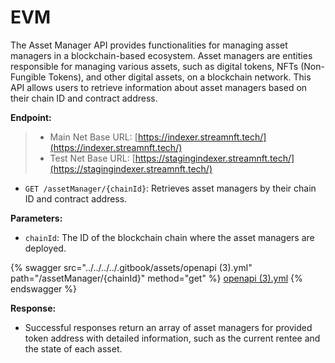 # EVM

The Asset Manager API provides functionalities for managing asset managers in a blockchain-based ecosystem. Asset managers are entities responsible for managing various assets, such as digital tokens, NFTs (Non-Fungible Tokens), and other digital assets, on a blockchain network. This API allows users to retrieve information about asset managers based on their chain ID and contract address.

**Endpoint:**

> * Main Net Base URL: [https://indexer.streamnft.tech/](https://indexer.streamnft.tech/)
> * Test Net Base URL: [https://stagingindexer.streamnft.tech/](https://stagingindexer.streamnft.tech/)

* `GET /assetManager/{chainId}`: Retrieves asset managers by their chain ID and contract address.

**Parameters:**

* `chainId`: The ID of the blockchain chain where the asset managers are deployed.

{% swagger src="../../../../.gitbook/assets/openapi (3).yml" path="/assetManager/{chainId}" method="get" %}
[openapi (3).yml](<../../../../.gitbook/assets/openapi (3).yml>)
{% endswagger %}

**Response:**

* Successful responses return an array of asset managers for provided token address with detailed information, such as the current rentee and the state of each asset.
